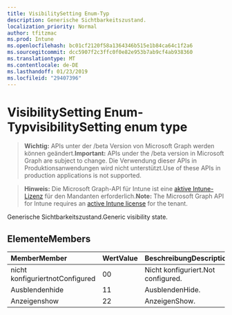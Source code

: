 ```yaml
---
title: VisibilitySetting Enum-Typ
description: Generische Sichtbarkeitszustand.
localization_priority: Normal
author: tfitzmac
ms.prod: Intune
ms.openlocfilehash: bc01cf2120f58a1364346b515e1b84ca64c1f2a6
ms.sourcegitcommit: dcc5907f2c3ffc0f0e82e953b7ab9cf4ab938360
ms.translationtype: MT
ms.contentlocale: de-DE
ms.lasthandoff: 01/23/2019
ms.locfileid: "29407396"
---
```

# <a name="visibilitysetting-enum-type"></a><span data-ttu-id="ad59b-103">VisibilitySetting Enum-Typ</span><span class="sxs-lookup"><span data-stu-id="ad59b-103">visibilitySetting enum type</span></span>

> <span data-ttu-id="ad59b-104">**Wichtig:** APIs unter der /beta Version von Microsoft Graph werden können geändert.</span><span class="sxs-lookup"><span data-stu-id="ad59b-104">**Important:** APIs under the /beta version in Microsoft Graph are subject to change.</span></span> <span data-ttu-id="ad59b-105">Die Verwendung dieser APIs in Produktionsanwendungen wird nicht unterstützt.</span><span class="sxs-lookup"><span data-stu-id="ad59b-105">Use of these APIs in production applications is not supported.</span></span>

> <span data-ttu-id="ad59b-106">**Hinweis:** Die Microsoft Graph-API für Intune ist eine [aktive Intune-Lizenz](https://go.microsoft.com/fwlink/?linkid=839381) für den Mandanten erforderlich.</span><span class="sxs-lookup"><span data-stu-id="ad59b-106">**Note:** The Microsoft Graph API for Intune requires an [active Intune license](https://go.microsoft.com/fwlink/?linkid=839381) for the tenant.</span></span>

<span data-ttu-id="ad59b-107">Generische Sichtbarkeitszustand.</span><span class="sxs-lookup"><span data-stu-id="ad59b-107">Generic visibility state.</span></span>

## <a name="members"></a><span data-ttu-id="ad59b-108">Elemente</span><span class="sxs-lookup"><span data-stu-id="ad59b-108">Members</span></span>
|<span data-ttu-id="ad59b-109">Member</span><span class="sxs-lookup"><span data-stu-id="ad59b-109">Member</span></span>|<span data-ttu-id="ad59b-110">Wert</span><span class="sxs-lookup"><span data-stu-id="ad59b-110">Value</span></span>|<span data-ttu-id="ad59b-111">Beschreibung</span><span class="sxs-lookup"><span data-stu-id="ad59b-111">Description</span></span>|
|:---|:---|:---|
|<span data-ttu-id="ad59b-112">nicht konfiguriert</span><span class="sxs-lookup"><span data-stu-id="ad59b-112">notConfigured</span></span>|<span data-ttu-id="ad59b-113">0</span><span class="sxs-lookup"><span data-stu-id="ad59b-113">0</span></span>|<span data-ttu-id="ad59b-114">Nicht konfiguriert.</span><span class="sxs-lookup"><span data-stu-id="ad59b-114">Not configured.</span></span>|
|<span data-ttu-id="ad59b-115">Ausblenden</span><span class="sxs-lookup"><span data-stu-id="ad59b-115">hide</span></span>|<span data-ttu-id="ad59b-116">1</span><span class="sxs-lookup"><span data-stu-id="ad59b-116">1</span></span>|<span data-ttu-id="ad59b-117">Ausblenden</span><span class="sxs-lookup"><span data-stu-id="ad59b-117">Hide.</span></span>|
|<span data-ttu-id="ad59b-118">Anzeigen</span><span class="sxs-lookup"><span data-stu-id="ad59b-118">show</span></span>|<span data-ttu-id="ad59b-119">2</span><span class="sxs-lookup"><span data-stu-id="ad59b-119">2</span></span>|<span data-ttu-id="ad59b-120">Anzeigen</span><span class="sxs-lookup"><span data-stu-id="ad59b-120">Show.</span></span>|




